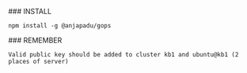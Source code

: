 ### INSTALL

```
npm install -g @anjapadu/gops
```


### REMEMBER
```
Valid public key should be added to cluster kb1 and ubuntu@kb1 (2 places of server)
```